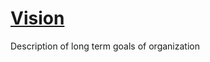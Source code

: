 # [Vision](https://www.reddit.com/r/Damnthatsinteresting/comments/qsbz61/this_1950s_newsreel_where_louella_gallagher/?utm_source=share&utm_medium=ios_app&utm_name=iossmf)
Description of long term goals of organization 
